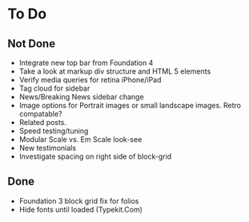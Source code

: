 # To Do

## Not Done

- Integrate new top bar from Foundation 4
- Take a look at markup div structure and HTML 5 elements
- Verify media queries for retina iPhone/iPad
- Tag cloud for sidebar
- News/Breaking News sidebar change
- Image options for Portrait images or small landscape images. Retro compatable?
- Related posts.
- Speed testing/tuning
- Modular Scale vs. Em Scale look-see
- New testimonials
- Investigate spacing on right side of block-grid

## Done

- Foundation 3 block grid fix for folios
- Hide fonts until loaded (Typekit.Com)
